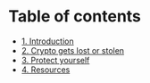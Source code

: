 # Table of contents

* [1. Introduction](README.md)
* [2. Crypto gets lost or stolen](2.-crypto-gets-lost-or-stolen.md)
* [3. Protect yourself](3.-protect-yourself.md)
* [4. Resources](4.-resources.md)
